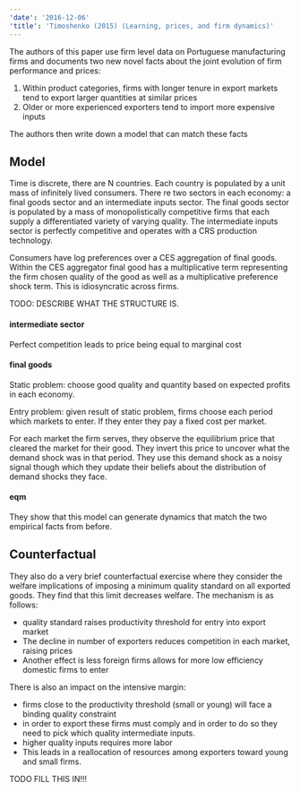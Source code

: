 ```yaml
---
'date': '2016-12-06'
'title': 'Timoshenko (2015) (Learning, prices, and firm dynamics)'
---
```


<p>The authors of this paper use firm level data on Portuguese manufacturing firms and documents two new novel facts about the joint evolution of firm performance and prices:</p>
<ol style="list-style-type: decimal">
<li>Within product categories, firms with longer tenure in export markets tend to export larger quantities at similar prices</li>
<li>Older or more experienced exporters tend to import more expensive inputs</li>
</ol>
<p>The authors then write down a model that can match these facts</p>
<h2 id="model">Model</h2>
<p>Time is discrete, there are N countries. Each country is populated by a unit mass of infinitely lived consumers. There re two sectors in each economy: a final goods sector and an intermediate inputs sector. The final goods sector is populated by a mass of monopolistically competitive firms that each supply a differentiated variety of varying quality. The intermediate inputs sector is perfectly competitive and operates with a CRS production technology.</p>
<p>Consumers have log preferences over a CES aggregation of final goods. Within the CES aggregator final good has a multiplicative term representing the firm chosen quality of the good as well as a multiplicative preference shock term. This is idiosyncratic across firms.</p>
<p>TODO: DESCRIBE WHAT THE STRUCTURE IS.</p>
<h4 id="intermediate-sector">intermediate sector</h4>
<p>Perfect competition leads to price being equal to marginal cost</p>
<h4 id="final-goods">final goods</h4>
<p>Static problem: choose good quality and quantity based on expected profits in each economy.</p>
<p>Entry problem: given result of static problem, firms choose each period which markets to enter. If they enter they pay a fixed cost per market.</p>
<p>For each market the firm serves, they observe the equilibrium price that cleared the market for their good. They invert this price to uncover what the demand shock was in that period. They use this demand shock as a noisy signal though which they update their beliefs about the distribution of demand shocks they face.</p>
<h4 id="eqm">eqm</h4>
<p>They show that this model can generate dynamics that match the two empirical facts from before.</p>
<h2 id="counterfactual">Counterfactual</h2>
<p>They also do a very brief counterfactual exercise where they consider the welfare implications of imposing a minimum quality standard on all exported goods. They find that this limit decreases welfare. The mechanism is as follows:</p>
<ul>
<li>quality standard raises productivity threshold for entry into export market</li>
<li>The decline in number of exporters reduces competition in each market, raising prices</li>
<li>Another effect is less foreign firms allows for more low efficiency domestic firms to enter</li>
</ul>
<p>There is also an impact on the intensive margin:</p>
<ul>
<li>firms close to the productivity threshold (small or young) will face a binding quality constraint</li>
<li>in order to export these firms must comply and in order to do so they need to pick which quality intermediate inputs.</li>
<li>higher quality inputs requires more labor</li>
<li>This leads in a reallocation of resources among exporters toward young and small firms.</li>
</ul>
<p>TODO FILL THIS IN!!!</p>


